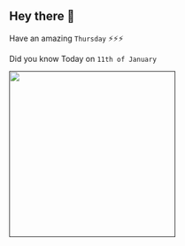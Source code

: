 ## Hey there 👋
Have an amazing `Thursday` ⚡⚡⚡

Did you know Today on `11th of January`
 
 [<img src="" width="300" />]() 
 ```

```
